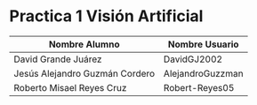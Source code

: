 # Practica 1 Visión Artificial 

| Nombre Alumno                     | Nombre Usuario     |                                   
| ----------------------------------| -------------------|
| David Grande Juárez               | DavidGJ2002        |
| Jesús Alejandro Guzmán Cordero    | AlejandroGuzzman   |
| Roberto Misael Reyes Cruz         | Robert-Reyes05     |